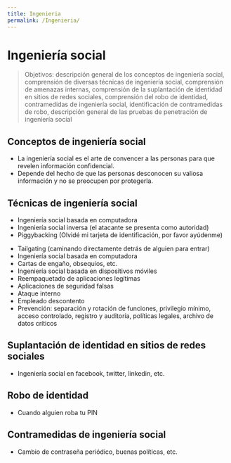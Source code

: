 ```yaml
---
title: Ingenieria
permalink: /Ingenieria/
---
```


# Ingeniería social

> Objetivos: descripción general de los conceptos de ingeniería social, comprensión de diversas técnicas de ingeniería social, comprensión de amenazas internas, comprensión de la suplantación de identidad en sitios de redes sociales, comprensión del robo de identidad, contramedidas de ingeniería social, identificación de contramedidas de robo, descripción general de las pruebas de penetración de ingeniería social

## Conceptos de ingeniería social

* La ingeniería social es el arte de convencer a las personas para que revelen información confidencial.
* Depende del hecho de que las personas desconocen su valiosa información y no se preocupen por protegerla.

## Técnicas de ingeniería social

* Ingeniería social basada en computadora
* Ingeniería social inversa (el atacante se presenta como autoridad)
* Piggybacking (Olvidé mi tarjeta de identificación, por favor ayúdenme)
- Tailgating (caminando directamente detrás de alguien para entrar)
- Ingeniería social basada en computadora
- Cartas de engaño, obsequios, etc.
- Ingeniería social basada en dispositivos móviles
- Reempaquetado de aplicaciones legítimas
- Aplicaciones de seguridad falsas
- Ataque interno
- Empleado descontento
- Prevención: separación y rotación de funciones, privilegio mínimo, acceso controlado, registro y auditoría, políticas legales, archivo de datos críticos

## Suplantación de identidad en sitios de redes sociales

* Ingeniería social en facebook, twitter, linkedin, etc.

## Robo de identidad

- Cuando alguien roba tu PIN

## Contramedidas de ingeniería social

- Cambio de contraseña periódico, buenas políticas, etc.

